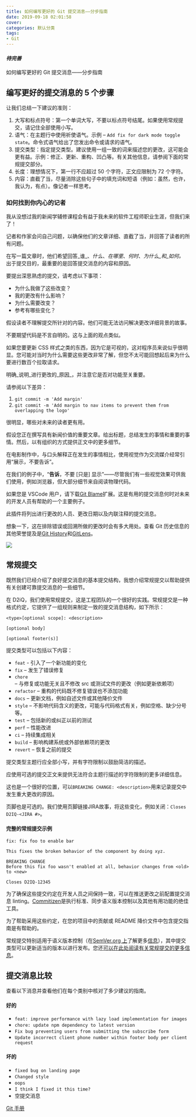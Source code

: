```yaml
---
title: 如何编写更好的 Git 提交消息——分步指南
date: 2019-09-18 02:01:58
cover: 
categories: 默认分类
tags:
- Git
---
```


#### *待完善*

如何编写更好的 Git 提交消息——分步指南



编写更好的提交消息的 5 个步骤
----------------

让我们总结一下建议的准则：

1.  大写和标点符号：第一个单词大写，不要以标点符号结尾。如果使用常规提交，请记住全部使用小写。
2.  语气：在主题行中使用祈使语气。示例 – `Add fix for dark mode toggle state`。命令式语气给出了您发出命令或请求的语气。
3.  提交类型：指定提交类型。建议使用一组一致的词来描述您的更改，这可能会更有益。示例：修正、更新、重构、凹凸等。有关其他信息，请参阅下面的常规提交部分。
4.  长度：理想情况下，第一行不应超过 50 个字符，正文应限制为 72 个字符。
5.  内容：直截了当，尽量消除这些句子中的填充词和短语（例如：虽然，也许，我认为，有点）。像记者一样思考。

### 如何找到你内心的记者

我从没想过我的新闻学辅修课程会有益于我未来的软件工程师职业生涯，但我们来了！  
  
记者和作家会问自己问题，以确保他们的文章详细、直截了当，并回答了读者的所有问题。

在写一篇文章时，他们希望回答_谁_、_什么_、_在哪里_、_何时_、_为什么_和_如何。_ 出于提交目的，最重要的是回答提交消息的内容和原因。

要提出深思熟虑的提交，请考虑以下事项：

*   为什么我做了这些改变？
*   我的更改有什么影响？
*   为什么需要改变？
*   参考有哪些变化？

假设读者不理解提交所针对的内容。他们可能无法访问解决更改详细背景的故事。

不要期望代码是不言自明的。这与上面的观点类似。

如果您要更新 CSS 样式之类的东西，因为它是可视的，这对程序员来说似乎很明显。您可能对当时为什么需要这些更改非常了解，但您不太可能回想起后来为什么要进行数百个拉取请求。

明确_说明_进行更改的_原因_，并注意它是否对功能至关重要。  
  
请参阅以下差异：

1.  `git commit -m 'Add margin'`
2.  `git commit -m 'Add margin to nav items to prevent them from overlapping the logo'`

很明显，哪些对未来的读者更有用。  
  
假设您正在撰写具有新闻价值的重要文章。给出标题，总结发生的事情和重要的事情。然后，以有组织的方式提供正文中的更多细节。  
  
在电影制作中，与口头解释正在发生的事情相比，使用视觉作为交流媒介经常引用“展示，不要告诉”。

在我们的例子中，“**告诉**，不要 \[只是\] 显示”——尽管我们有一些视觉效果可供我们使用，例如浏览器，但大部分细节来自阅读物理代码。  
  
如果您是 VSCode 用户，请下载[Git Blame](https://marketplace.visualstudio.com/items?itemName=waderyan.gitblame)扩展。这是有用的提交消息何时对未来的开发人员有帮助的一个主要例子。

此插件将列出进行更改的人员、更改日期以及内联注释的提交消息。

想象一下，这在排除错误或回溯所做的更改时会有多大用处。查看 Git 历史信息的其他荣誉提及是[Git History](https://marketplace.visualstudio.com/items?itemName=donjayamanne.githistory)和[GitLens](https://marketplace.visualstudio.com/items?itemName=eamodio.gitlens)。

![](https://www.freecodecamp.org/news/content/images/2022/01/Screen-Shot-2022-01-03-at-10.45.49-AM.png)

常规提交
----

既然我们已经介绍了良好提交消息的基本提交结构，我想介绍常规提交以帮助提供有关创建可靠提交消息的一些细节。  
  
在 D2iQ，我们使用常规提交，这是工程团队的一个很好的实践。常规提交是一种格式约定，它提供了一组规则来制定一致的提交消息结构，如下所示：

    <type>[optional scope]: <description>
    
    [optional body]
    
    [optional footer(s)]

提交类型可以包括以下内容：

*   `feat` \- 引入了一个新功能的变化
*   `fix` – 发生了错误修复
*   `chore` – 与修复或功能无关且不修改 src 或测试文件的更改（例如更新依赖项）
*   `refactor` – 重构的代码既不修复错误也不添加功能
*   `docs` – 更新文档，例如自述文件或其他降价文件
*   `style` – 不影响代码含义的更改，可能与代码格式有关，例如空格、缺少分号等。
*   `test` – 包括新的或纠正以前的测试
*   `perf` – 性能改进
*   `ci` – 持续集成相关
*   `build` – 影响构建系统或外部依赖项的更改
*   `revert` – 恢复之前的提交

提交类型主题行应全部小写，并有字符限制以鼓励简洁的描述。

应使用可选的提交正文来提供无法符合主题行描述的字符限制的更多详细信息。

这也是一个很好的位置，可以`BREAKING CHANGE: <description>`用来记录提交中发生重大更改的原因。

页脚也是可选的。我们使用页脚链接JIRA故事，将这些变化，例如关闭：`Closes D2IQ-<JIRA #>`。

#### 完整的常规提交示例

    fix: fix foo to enable bar
    
    This fixes the broken behavior of the component by doing xyz. 
    
    BREAKING CHANGE
    Before this fix foo wasn't enabled at all, behavior changes from <old> to <new>
    
    Closes D2IQ-12345

为了确保这些提交约定在开发人员之间保持一致，可以在推送更改之前配置提交消息 linting。[Commitizen](https://commitizen-tools.github.io/commitizen/)是执行标准、同步语义版本控制以及其他有用功能的绝佳工具。

为了帮助采用这些约定，在您的项目中的贡献或 README 降价文件中包含提交指南是有帮助的。

常规提交特别适用于语义版本控制（在[SemVer.org 上](https://semver.org/)了解更多[信息](https://semver.org/)），其中提交类型可以更新适当的版本以进行发布。您还[可以在此处阅读有关常规提交的更多信息](https://www.conventionalcommits.org/en/v1.0.0/)。

提交消息比较
------

查看以下消息并查看他们在每个类别中核对了多少建议的指南。

#### 好的

*   `feat: improve performance with lazy load implementation for images`
*   `chore: update npm dependency to latest version`
*   `Fix bug preventing users from submitting the subscribe form`
*   `Update incorrect client phone number within footer body per client request`

#### 坏的

*   `fixed bug on landing page`
*   `Changed style`
*   `oops`
*   `I think I fixed it this time?`
*   空提交消息




[Git 手册](https://guides.github.com/introduction/git-handbook/)


